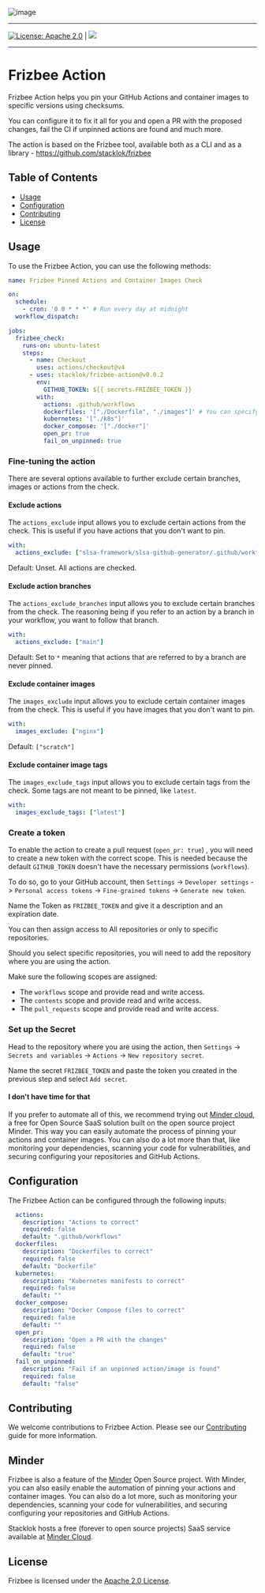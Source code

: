 ![image](https://github.com/stacklok/frizbee/assets/16540482/35034046-d962-475d-b8e2-67b7625f2a60)

---
[![License: Apache 2.0](https://img.shields.io/badge/License-Apache2.0-brightgreen.svg)](https://opensource.org/licenses/Apache-2.0) | [![](https://dcbadge.vercel.app/api/server/RkzVuTp3WK?logo=discord&label=Discord&color=5865&style=flat)](https://discord.gg/RkzVuTp3WK)

---
# Frizbee Action

Frizbee Action helps you pin your GitHub Actions and container images to specific versions using checksums.

You can configure it to fix it all for you and open a PR with the proposed changes,
fail the CI if unpinned actions are found and much more. 

The action is based on the Frizbee tool, available both as a CLI and as a library - https://github.com/stacklok/frizbee

## Table of Contents

- [Usage](#usage)
- [Configuration](#configuration)
- [Contributing](#contributing)
- [License](#license)

## Usage

To use the Frizbee Action, you can use the following methods:

```yml
name: Frizbee Pinned Actions and Container Images Check

on:
  schedule:
    - cron: '0 0 * * *' # Run every day at midnight
  workflow_dispatch:

jobs:
  frizbee_check:
    runs-on: ubuntu-latest
    steps:
      - name: Checkout
        uses: actions/checkout@v4
      - uses: stacklok/frizbee-action@v0.0.2
        env:
          GITHUB_TOKEN: ${{ secrets.FRIZBEE_TOKEN }}
        with:
          actions: .github/workflows
          dockerfiles: '["./Dockerfile", "./images"]' # You can specify multiple files or directories
          kubernetes: '["./k8s"]'
          docker_compose: '["./docker"]'
          open_pr: true
          fail_on_unpinned: true
```

### Fine-tuning the action

There are several options available to further exclude certain branches, images or actions from the check.

#### Exclude actions
The `actions_exclude` input allows you to exclude certain actions from the check. This is useful if you have actions that you don't want to pin.

```yml
with:
  actions_exclude: ["slsa-framework/slsa-github-generator/.github/workflows/generator_generic_slsa3.yml"]
```

Default: Unset. All actions are checked.

#### Exclude action branches
The `actions_exclude_branches` input allows you to exclude certain branches from the check. The reasoning being if you refer to an action by a branch in your workflow, you want to follow that branch.

```yml
with:
  actions_exclude: ["main"]
```
Default: Set to `*` meaning that actions that are referred to by a branch are never pinned.

#### Exclude container images
The `images_exclude` input allows you to exclude certain container images from the check. This is useful if you have images that you don't want to pin.

```yml
with:
  images_exclude: ["nginx"]
```

Default: `["scratch"]`

#### Exclude container image tags
The `images_exclude_tags` input allows you to exclude certain tags from the check. Some tags are not meant to be pinned, like `latest`.

```yml
with:
  images_exclude_tags: ["latest"]
```

### Create a token

To enable the action to create a pull request (`open_pr: true`) , you will need to create a new token with the correct scope. This is needed because the default `GITHUB_TOKEN` doesn't have the necessary permissions (`workflows`).

To do so, go to your GitHub account, then `Settings` -> `Developer settings` -> `Personal access tokens` -> `Fine-grained tokens` -> `Generate new token`.

Name the Token as `FRIZBEE_TOKEN` and give it a description and an expiration date.

You can then assign access to All repositories or only to specific repositories.

Should you select specific repositories, you will need to add the repository
where you are using the action.

Make sure the following scopes are assigned:

* The `workflows` scope and provide read and write access.
* The `contents` scope and provide read and write access.
* The `pull_requests` scope and provide read and write access.

### Set up the Secret

Head to the repository where you are using the action, then `Settings` -> `Secrets and variables` -> `Actions` -> `New repository secret`.

Name the secret `FRIZBEE_TOKEN` and paste the token you created in the previous
step and select `Add secret`.

#### I don't have time for that

If you prefer to automate all of this, we recommend trying out [Minder cloud](https://cloud.stacklok.com), a free for Open Source SaaS solution built on the open source project Minder. This
way you can easily automate the process of pinning your actions and container
images. You can also do a lot more than that, like monitoring your dependencies,
scanning your code for vulnerabilities, and securing configuring your
repositories and GitHub Actions.

## Configuration

The Frizbee Action can be configured through the following inputs:

```yml
  actions:
    description: "Actions to correct"
    required: false
    default: ".github/workflows"
  dockerfiles:
    description: "Dockerfiles to correct"
    required: false
    default: "Dockerfile"
  kubernetes:
    description: "Kubernetes manifests to correct"
    required: false
    default: ""
  docker_compose:
    description: "Docker Compose files to correct"
    required: false
    default: ""
  open_pr:
    description: "Open a PR with the changes"
    required: false
    default: "true"
  fail_on_unpinned:
    description: "Fail if an unpinned action/image is found"
    required: false
    default: "false"
```

## Contributing

We welcome contributions to Frizbee Action. Please see our [Contributing](./CONTRIBUTING.md) guide for more information.

## Minder

Frizbee is also a feature of the [Minder](https://github.com/stacklok/mimder) Open Source project. 
With Minder, you can also easily enable the automation of pinning your actions
and container images. You can also do a lot more, such as monitoring your
dependencies, scanning your code for vulnerabilities, and securing configuring
your repositories and GitHub Actions.

Stacklok hosts a free (forever to open source projects) SaaS service available at [Minder Cloud](https://cloud.stacklok.com). 

## License

Frizbee is licensed under the [Apache 2.0 License](./LICENSE).
